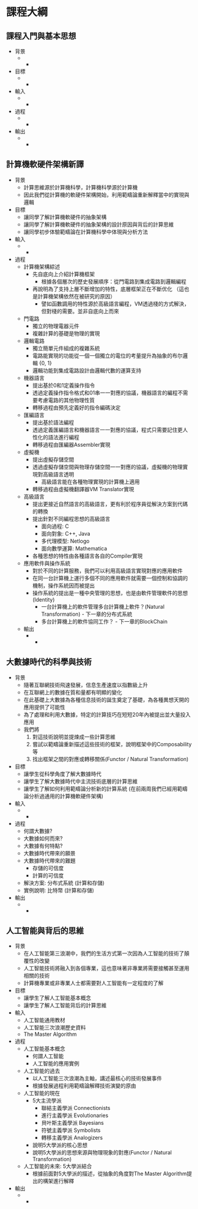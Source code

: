 # 課程大綱

## 課程入門與基本思想

* 背景
    * -
* 目標
    * -
* 輸入
    * -
* 過程
    * -
* 輸出
    * -

## 計算機軟硬件架構新譯

* 背景
    * 計算思維源於計算機科學，計算機科學源於計算機
    * 因此我們從計算機的軟硬件架構開始，利用範疇論重新解釋當中的實現與邏輯
* 目標
    * 讓同學了解計算機軟硬件的抽象架構
    * 讓同學了解計算機軟硬件的抽象架構的設計原因與背后的計算思維
    * 讓同學初步体驗範疇論在計算機科學中体現與分析方法
* 輸入
    * -
* 過程
    * 計算機架構綜述
        * 先自底向上介紹計算機框架
            * 根據各個層次的歷史發展順序：從門電路到集成電路到邏輯編程
        * 再說明為了支持上層不斷增加的特性，底層框架正在不斷优化 （這也是計算機架構依然在被研究的原因）
            * 譬如函數調用的特性源於高級語言編程，VM透過棧的方式解決，但對棧的需要。並非自底向上而來
    * 門電路
        * 獨立的物理電器元件
        * 複雜計算的基礎是物理的實現
    * 邏輯電路
        * 獨立簡單元件組成的複雜系統
        * 電路能實現的功能從一個一個獨立的電位的考量提升為抽象的布尔邏輯 {0, 1}
        * 邏輯功能到集成電路設計由邏輯代數的運算支持
    * 機器語言
        * 提出基於0和1定義操作指令
        * 透過定義操作指令格式和01串一一對應的協議，機器語言的編程不需要考慮電路的其他物理性質
        * 轉移過程由預先定義好的指令編碼決定
    * 匯編語言
        * 提出基於語法編程
        * 透過定義匯編語言和機器語言一一對應的協議，程式只需要記住更人性化的語法進行編程
        * 轉移過程由匯編器Assembler實現
    * 虛擬機
        * 提出虛擬存儲空間
        * 透過虛擬存儲空間與物理存儲空間一一對應的協議，虛擬機的物理實現對高級語言透明
            * 高級語言能在各種物理實現的計算機上適用
        * 轉移過程由虛擬機翻譯器VM Translator實現
    * 高級語言
        * 提出更接近自然語言的高級語言，更有利於程序員從解決方案到代碼的轉換
        * 提出針對不同編程思想的高級語言
            * 面向過程: C
            * 面向對象: C++, Java
            * 多代理模型: Netlogo
            * 面向數學運算: Mathematica
        * 各種思想的特性由各種語言各自的Compiler實現
    * 應用軟件與操作系統
        * 對於不同的計算服務，我們可以利用高級語言實現對應的應用軟件
        * 在同一台計算機上運行多個不同的應用軟件就需要一個控制和協調的機制，操作系統因而被提出
        * 操作系統的提出是一種中央管理的思想，也是由軟件管理軟件的思想 (Identity)
            * 一台計算機上的軟件管理多台計算機上軟件？(Natural Transformation) - 下一章的分布式系統
            * 多台計算機上的軟件協同工作？ - 下一章的BlockChain
    * 輸出
        * -


## 大數據時代的科學與技術

* 背景
    * 隨著互聯網技術飛速發展，信息生產速度以指數級上升
    * 在互聯網上的數據在質和量都有明顯的變化
    * 在此基礎上大數據為各種信息技術的誕生奠定了基礎，為各種異想天開的應用提供了可能性
    * 為了處理和利用大數據，特定的計算技巧在短短20年內被提出並大量投入應用
    * 我們將
        1. 對這技術說明並提煉成一些計算思維
        2. 嘗試以範疇論重新描述這些技術的框架，說明框架中的Composability等
        3. 找出框架之間的對應或轉移關係(Functor / Natural Transformation)
* 目標
    * 讓學生從科學角度了解大數據時代
    * 讓學生了解大數據時代中主流技術底層的計算思維
    * 讓學生了解如何利用範疇論分析新的計算系統 (在前兩周我們已經用範疇論分析過通用的計算機軟硬件架構)
* 輸入
    * -
* 過程
    * 何謂大數據?
    * 大數據如何而來?
    * 大數據有何特點?
    * 大數據時代帶來的願景
    * 大數據時代帶來的難題
        * 存儲的可信度
        * 計算的可信度
    * 解決方案: 分布式系統 (計算和存儲)
    * 實例說明: 比特幣 (計算和存儲)
* 輸出
    * -

## 人工智能與背后的思維

* 背景
    * 在人工智能第三浪潮中，我們的生活方式第一次因為人工智能的技術了顛覆性的改變
    * 人工智能技術將融入到各個專業，這也意味著非專業將需要接觸甚至運用相關的技術
    * 計算機專業或非專業人士都需要對人工智能有一定程度的了解
* 目標
    * 讓學生了解人工智能基本概念
    * 讓學生了解人工智能背后的計算思維
* 輸入
    * 人工智能通用教材
    * 人工智能三次浪潮歷史資料
    * The Master Algorithm
* 過程
    * 人工智能基本概念
        * 何謂人工智能
        * 人工智能的應用實例
    * 人工智能的過去
        * 以人工智能三次浪潮為主軸，講述最核心的技術發展事件
        * 根據發展過程利用範疇論解釋技術演變的原由
    * 人工智能的現在
        * 5大主流學派
            * 聯結主義學派 Connectionists
            * 進行主義學派 Evolutionaries
            * 貝叶斯主義學派 Bayesians
            * 符號主義學派 Symbolists
            * 轉移主義學派 Analogizers
        * 說明5大學派的核心思想
        * 說明5大學派的思想來源與物理現象的對應(Functor / Natural Transformation)
    * 人工智能的未來: 5大學派結合
        * 根據前面對5大學派的描述，從抽象的角度對The Master Algorithm提出的構架進行解釋
* 輸出
    * -
